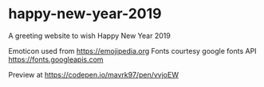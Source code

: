 # happy-new-year-2019
A greeting website to wish Happy New Year 2019

Emoticon used from https://emojipedia.org
Fonts courtesy google fonts API https://fonts.googleapis.com

Preview at https://codepen.io/mavrk97/pen/vvjoEW

